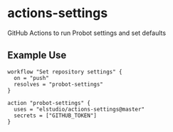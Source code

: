 # actions-settings
GitHub Actions to run Probot settings and set defaults

## Example Use

```
workflow "Set repository settings" {
  on = "push"
  resolves = "probot-settings"
}

action "probot-settings" {
  uses = "elstudio/actions-settings@master"
  secrets = ["GITHUB_TOKEN"]
}
```
